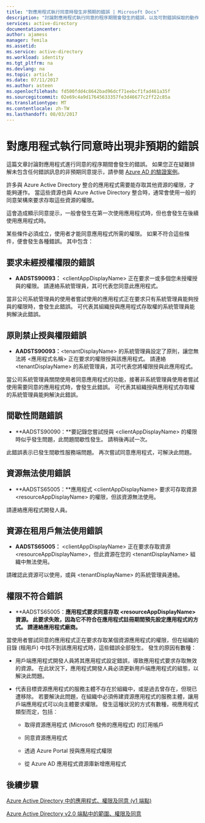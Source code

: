 ```yaml
---
title: "對應用程式執行同意時發生非預期的錯誤 | Microsoft Docs"
description: "討論對應用程式執行同意的程序期間會發生的錯誤，以及可對錯誤採取的動作"
services: active-directory
documentationcenter: 
author: ajamess
manager: femila
ms.assetid: 
ms.service: active-directory
ms.workload: identity
ms.tgt_pltfrm: na
ms.devlang: na
ms.topic: article
ms.date: 07/11/2017
ms.author: asteen
ms.openlocfilehash: fd500fdd4c8642bad96dcf71eebcf1fad461a35f
ms.sourcegitcommit: 02e69c4a9d17645633357fe3d46677c2ff22c85a
ms.translationtype: MT
ms.contentlocale: zh-TW
ms.lasthandoff: 08/03/2017
---
```

# <a name="unexpected-error-when-performing-consent-to-an-application"></a>對應用程式執行同意時出現非預期的錯誤

這篇文章討論對應用程式進行同意的程序期間會發生的錯誤。 如果您正在疑難排解未包含任何錯誤訊息的非預期同意提示，請參閱 [Azure AD 的驗證案例](https://docs.microsoft.com/azure/active-directory/develop/active-directory-authentication-scenarios)。

許多與 Azure Active Directory 整合的應用程式需要能存取其他資源的權限，才能夠運作。 當這些資源也與 Azure Active Directory 整合時，通常會使用一般的同意架構來要求存取這些資源的權限。 

這會造成顯示同意提示，一般會發生在第一次使用應用程式時，但也會發生在後續使用應用程式時。

某些條件必須成立，使用者才能同意應用程式所需的權限。 如果不符合這些條件，便會發生各種錯誤。 其中包含：

## <a name="requesting-not-authorized-permissions-error"></a>要求未經授權權限的錯誤
* **AADSTS90093：** &lt;clientAppDisplayName&gt; 正在要求一或多個您未授權授與的權限。 請連絡系統管理員，其可代表您同意此應用程式。

當非公司系統管理員的使用者嘗試使用的應用程式正在要求只有系統管理員能夠授與的權限時，會發生此錯誤。 可代表其組織授與應用程式存取權的系統管理員能夠解決此錯誤。

## <a name="policy-prevents-granting-permissions-error"></a>原則禁止授與權限錯誤
* **AADSTS90093：**&lt;tenantDisplayName&gt; 的系統管理員設定了原則，讓您無法將 &lt;應用程式名稱&gt; 正在要求的權限授與該應用程式。 請連絡 &lt;tenantDisplayName&gt; 的系統管理員，其可代表您將權限授與此應用程式。

當公司系統管理員關閉使用者同意應用程式的功能，接著非系統管理員使用者嘗試使用需要同意的應用程式時，會發生此錯誤。 可代表其組織授與應用程式存取權的系統管理員能夠解決此錯誤。

## <a name="intermittent-problem-error"></a>間歇性問題錯誤
* **AADSTS90090：**要記錄您嘗試授與 &lt;clientAppDisplayName&gt; 的權限時似乎發生問題，此問題間歇性發生。 請稍後再試一次。

此錯誤表示已發生間歇性服務端問題。 再次嘗試同意應用程式，可解決此問題。

## <a name="resource-not-available-error"></a>資源無法使用錯誤
* **AADSTS65005：**應用程式 &lt;clientAppDisplayName&gt; 要求可存取資源 &lt;resourceAppDisplayName&gt; 的權限，但該資源無法使用。 

請連絡應用程式開發人員。

##  <a name="resource-not-available-in-tenant-error"></a>資源在租用戶無法使用錯誤
* **AADSTS65005：** &lt;clientAppDisplayName&gt; 正在要求存取資源 &lt;resourceAppDisplayName&gt;，但此資源在您的 &lt;tenantDisplayName&gt; 組織中無法使用。 

請確認此資源可以使用，或與 &lt;tenantDisplayName&gt; 的系統管理員連絡。

## <a name="permissions-mismatch-error"></a>權限不符合錯誤
* **AADSTS65005：**應用程式要求同意存取 &lt;resourceAppDisplayName&gt; 資源。 此要求失敗，因為它不符合在應用程式註冊期間預先設定應用程式的方式。 請連絡應用程式廠商。**

當使用者嘗試同意的應用程式正在要求存取某個資源應用程式的權限，但在組織的目錄 (租用戶) 中找不到該應用程式時，這些錯誤全部發生。 發生的原因有數種：

-   用戶端應用程式開發人員將其應用程式設定錯誤，導致應用程式要求存取無效的資源。 在此狀況下，應用程式開發人員必須更新用戶端應用程式的組態，以解決此問題。

-   代表目標資源應用程式的服務主體不存在於組織中，或是過去曾存在，但現已遭移除。 若要解決此問題，在組織中必須佈建資源應用程式的服務主體，讓用戶端應用程式可以向主體要求權限。 發生這種狀況的方式有數種，視應用程式類型而定，包括︰

    -   取得資源應用程式 (Microsoft 發佈的應用程式) 的訂用帳戶

    -   同意資源應用程式

    -   透過 Azure Portal 授與應用程式權限

    -   從 Azure AD 應用程式資源庫新增應用程式

## <a name="next-steps"></a>後續步驟 

[Azure Active Directory 中的應用程式、權限及同意 (v1 端點)](https://docs.microsoft.com/azure/active-directory/active-directory-apps-permissions-consent)<br>

[Azure Active Directory v2.0 端點中的範圍、權限及同意](https://docs.microsoft.com/azure/active-directory/develop/active-directory-v2-scopes)


